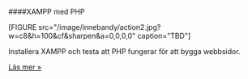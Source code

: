 ####XAMPP med PHP

[FIGURE src="/image/innebandy/action2.jpg?w=c8&h=100&cf&sharpen&a=0,0,0,0" caption="TBD"]

Installera XAMPP och testa att PHP fungerar för att bygga webbsidor.

[Läs mer »](#)
